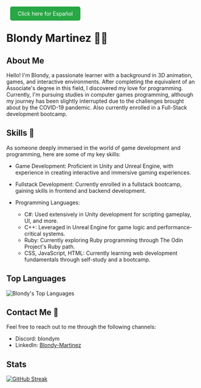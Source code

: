 <a href="README_ES.md" style="background-color: #28a745; color: white; padding: 10px 20px; text-decoration: none; border-radius: 5px; margin: 0 10px;">Click here for Español</a>

# Blondy Martinez 👨‍💻

## About Me
Hello! I'm Blondy, a passionate learner with a background in 3D animation, games, and interactive environments. After completing the equivalent of an Associate's degree in this field, I discovered my love for programming. Currently, I'm pursuing studies in computer games programming, although my journey has been slightly interrupted due to the challenges brought about by the COVID-19 pandemic. Also currently enrolled in a Full-Stack development bootcamp.

## Skills 🚀
As someone deeply immersed in the world of game development and programming, here are some of my key skills:

- Game Development: Proficient in Unity and Unreal Engine, with experience in creating interactive and immersive gaming experiences.
  
- Fullstack Development: Currently enrolled in a fullstack bootcamp, gaining skills in frontend and backend development.

- Programming Languages:

  - C#: Used extensively in Unity development for scripting gameplay, UI, and more.
  - C++: Leveraged in Unreal Engine for game logic and performance-critical systems.
  - Ruby: Currently exploring Ruby programming through The Odin Project's Ruby path.
  - CSS, JavaScript, HTML: Currently learning web development fundamentals through self-study and a bootcamp.

## Top Languages

![Blondy's Top Languages](https://github-readme-stats.vercel.app/api/top-langs/?username=BlondyMartinez&layout=compact&exclude_repo=CT6008)

## Contact Me 📧
Feel free to reach out to me through the following channels:

- Discord: blondym
- LinkedIn: [Blondy-Martinez](https://www.linkedin.com/in/blondy-martinez/)

## Stats
[![GitHub Streak](https://streak-stats.demolab.com?user=BlondyMartinez&theme=radical&date_format=j%20M%5B%20Y%5D&mode=weekly)](https://git.io/streak-stats)
